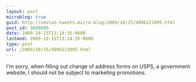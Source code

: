 ```yaml
---
layout: post
microblog: true
guid: http://vmstan-tweets.micro.blog/2009/10/15/4896121095.html
post_id: 3049898
date: 2009-10-15T13:14:35-0600
lastmod: 2009-10-15T13:14:35-0600
type: post
url: /2009/10/15/4896121095.html
---
```

I'm sorry, when filling out change of address forms on USPS, a government website, I should not be subject to marketing promotions.
